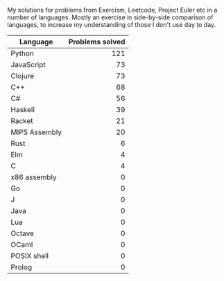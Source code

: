 
My solutions for problems from Exercism, Leetcode, Project Euler etc in a
number of languages. Mostly an exercise in side-by-side comparison of languages,
to increase my understanding of those I don't use day to day.

| Language | Problems solved |
| --- | --: |
| Python | 121 |
| JavaScript | 73 |
| Clojure | 73 |
| C++ | 68 |
| C# | 56 |
| Haskell | 39 |
| Racket | 21 |
| MIPS Assembly | 20 |
| Rust | 6 |
| Elm | 4 |
| C | 4 |
| x86 assembly | 0 |
| Go | 0 |
| J | 0 |
| Java | 0 |
| Lua | 0 |
| Octave | 0 |
| OCaml | 0 |
| POSIX shell | 0 |
| Prolog | 0 |

